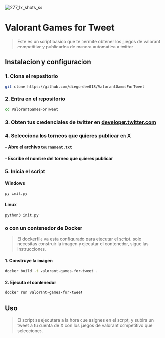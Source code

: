 ![277_1x_shots_so](https://github.com/user-attachments/assets/a6bb05cd-e552-4887-8abc-12174f2cd8fa)

# Valorant Games for Tweet

> Este es un script basico que te permite obtener los juegos de valorant competitivo y publicarlos de manera automatica a twitter.

## Instalacion y configuracion

### 1. Clona el repositorio
```bash	
git clone https://github.com/diego-dev018/ValorantGamesForTweet
```

### 2. Entra en el repositorio
```bash
cd ValorantGamesForTweet
```

### 3. Obten tus credenciales de twitter en [developer.twitter.com](https://developer.twitter.com/)

### 4. Selecciona los torneos que quieres publicar en X

#### - Abre el archivo `tournament.txt`
#### - Escribe el nombre del torneo que quieres publicar

### 5. Inicia el script

#### Windows
```cmd
py init.py
```

#### Linux
```bash
python3 init.py
```

### o con un contenedor de Docker
> El dockerfile ya esta configurado para ejecutar el script, solo necesitas construir la imagen y ejecutar el contenedor, sigue las instrucciones.

#### 1. Construye la imagen
```bash
docker build -t valorant-games-for-tweet .
```

#### 2. Ejecuta el contenedor
```bash
docker run valorant-games-for-tweet
```

## Uso

> El script se ejecutara a la hora que asignes en el script, y subira un tweet a tu cuenta de X con los juegos de valorant competitivo que selecciones.
